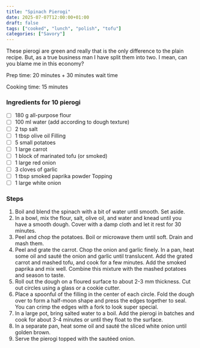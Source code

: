 ```yaml
---
title: "Spinach Pierogi"
date: 2025-07-07T12:00:00+01:00
draft: false
tags: ["cooked", "lunch", "polish", "tofu"]
categories: ["Savory"]
---
```


These pierogi are green and really that is the only difference to the plain recipe. But, as a true business man I have split them into two. I mean, can you blame me in this economy?

<div class="recipe" id="recipe">
Prep time: 20 minutes + 30 minutes wait time

Cooking time: 15 minutes

### Ingredients for 10 pierogi
- [ ] 180 g all-purpose flour  
- [ ] 100 ml water (add according to dough texture)
- [ ] 2 tsp salt
- [ ] 1 tbsp olive oil
Filling
- [ ] 5 small potatoes
- [ ] 1 large carrot
- [ ] 1 block of marinated tofu (or smoked)
- [ ] 1 large red onion
- [ ] 3 cloves of garlic
- [ ] 1 tbsp smoked paprika powder
Topping
- [ ] 1 large white onion

### Steps
1. Boil and blend the spinach with a bit of water until smooth. Set aside.
2. In a bowl, mix the flour, salt, olive oil, and water and knead until you have a smooth dough. Cover with a damp cloth and let it rest for 30 minutes.
3. Peel and chop the potatoes. Boil or microwave them until soft. Drain and mash them.
4. Peel and grate the carrot. Chop the onion and garlic finely. In a pan, heat some oil and sauté the onion and garlic until translucent. Add the grated carrot and mashed tofu, and cook for a few minutes. Add the smoked paprika and mix well. Combine this mixture with the mashed potatoes and season to taste.
5. Roll out the dough on a floured surface to about 2-3 mm thickness. Cut out circles using a glass or a cookie cutter.
6. Place a spoonful of the filling in the center of each circle. Fold the dough over to form a half-moon shape and press the edges together to seal. You can crimp the edges with a fork to look super special.
7. In a large pot, bring salted water to a boil. Add the pierogi in batches and cook for about 3-4 minutes or until they float to the surface.
8. In a separate pan, heat some oil and sauté the sliced white onion until golden brown.
9. Serve the pierogi topped with the sautéed onion.